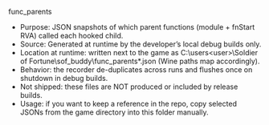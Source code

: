 func_parents

- Purpose: JSON snapshots of which parent functions (module + fnStart RVA) called each hooked child.
- Source: Generated at runtime by the developer’s local debug builds only.
- Location at runtime: written next to the game as C:\users\<user>\Soldier of Fortune\sof_buddy\func_parents\*.json (Wine paths map accordingly).
- Behavior: the recorder de-duplicates across runs and flushes once on shutdown in debug builds.
- Not shipped: these files are NOT produced or included by release builds.
- Usage: if you want to keep a reference in the repo, copy selected JSONs from the game directory into this folder manually.
